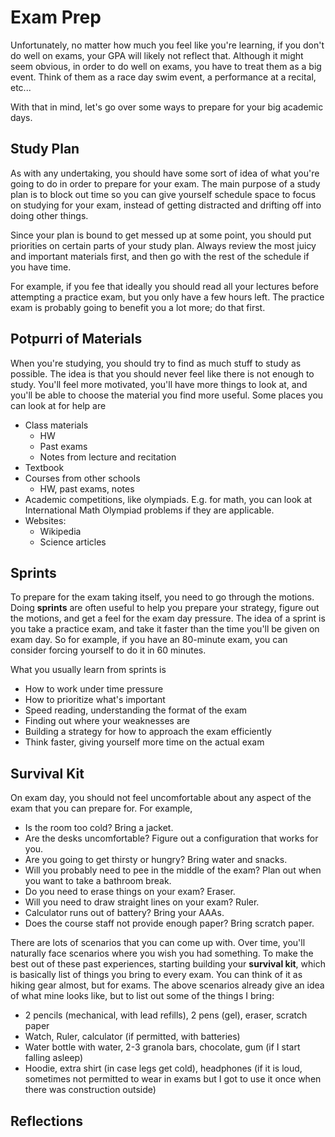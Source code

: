 # Exam Prep

Unfortunately, no matter how much you feel like you're learning, if you don't do
well on exams, your GPA will likely not reflect that. Although it might seem obvious,
in order to do well on exams, you have to treat them as a big event. Think of them as
a race day swim event, a performance at a recital, etc...

With that in mind, let's go over some ways to prepare for your big academic days.

## Study Plan

As with any undertaking, you should have some sort of idea of what you're going to
do in order to prepare for your exam. The main purpose of a study plan is to
block out time so you can give yourself schedule space to focus on studying
for your exam, instead of getting distracted and drifting off into doing other things.

Since your plan is bound to get messed up at some point, you should put priorities on
certain parts of your study plan. Always review the most juicy and important materials first,
and then go with the rest of the schedule if you have time.

For example, if you fee that ideally you should read all your lectures
before attempting a practice exam, but you only have a few hours left.
The practice exam is probably going to benefit you a lot more; do that first.

## Potpurri of Materials

When you're studying, you should try to find as much stuff to study as possible. The idea is that you should never feel like there is not enough to study.
You'll feel more motivated, you'll have more things to look at, and you'll be able to choose the material you find more useful. Some places you can look at for help are

- Class materials
  - HW
  - Past exams
  - Notes from lecture and recitation
- Textbook
- Courses from other schools
  - HW, past exams, notes
- Academic competitions, like olympiads. E.g. for math, you can look at International Math Olympiad problems if they are applicable.
- Websites:
  - Wikipedia
  - Science articles

## Sprints

To prepare for the exam taking itself, you need to go through the motions. Doing **sprints** are often useful to help you prepare your strategy, figure out the motions, and get a feel for the exam day pressure. The idea of a sprint is you take a practice exam, and take it faster than the time you'll be given on exam day. So for example, if you have an 80-minute exam, you can consider forcing yourself to do it in 60 minutes.

What you usually learn from sprints is

- How to work under time pressure
- How to prioritize what's important
- Speed reading, understanding the format of the exam
- Finding out where your weaknesses are
- Building a strategy for how to approach the exam efficiently
- Think faster, giving yourself more time on the actual exam

## Survival Kit

On exam day, you should not feel uncomfortable about any aspect of the exam that you can prepare for.
For example,

- Is the room too cold? Bring a jacket.
- Are the desks uncomfortable? Figure out a configuration that works for you.
- Are you going to get thirsty or hungry? Bring water and snacks.
- Will you probably need to pee in the middle of the exam? Plan out when you want to take a bathroom break.
- Do you need to erase things on your exam? Eraser.
- Will you need to draw straight lines on your exam? Ruler.
- Calculator runs out of battery? Bring your AAAs.
- Does the course staff not provide enough paper? Bring scratch paper.

There are lots of scenarios that you can come up with. Over time, you'll naturally face scenarios where
you wish you had something. To make the best out of these past experiences, starting building your
**survival kit**, which is basically list of things you bring to every exam. You can think of it as hiking
gear almost, but for exams. The above scenarios already give an idea of what mine looks like, but to list
out some of the things I bring:

- 2 pencils (mechanical, with lead refills), 2 pens (gel), eraser, scratch paper
- Watch, Ruler, calculator (if permitted, with batteries)
- Water bottle with water, 2-3 granola bars, chocolate, gum (if I start falling asleep)
- Hoodie, extra shirt (in case legs get cold), headphones (if it is loud, sometimes not permitted to wear in exams but I got to use it once when there was construction outside)

## Reflections